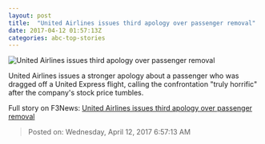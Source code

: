 ```yaml
---
layout: post
title:  "United Airlines issues third apology over passenger removal"
date: 2017-04-12 01:57:13Z
categories: abc-top-stories
---
```


![United Airlines issues third apology over passenger removal](http://www.abc.net.au/news/image/8433216-1x1-700x700.jpg)

United Airlines issues a stronger apology about a passenger who was dragged off a United Express flight, calling the confrontation "truly horrific" after the company's stock price tumbles.


Full story on F3News: [United Airlines issues third apology over passenger removal](http://www.f3nws.com/n/qzvBAF)

> Posted on: Wednesday, April 12, 2017 6:57:13 AM
